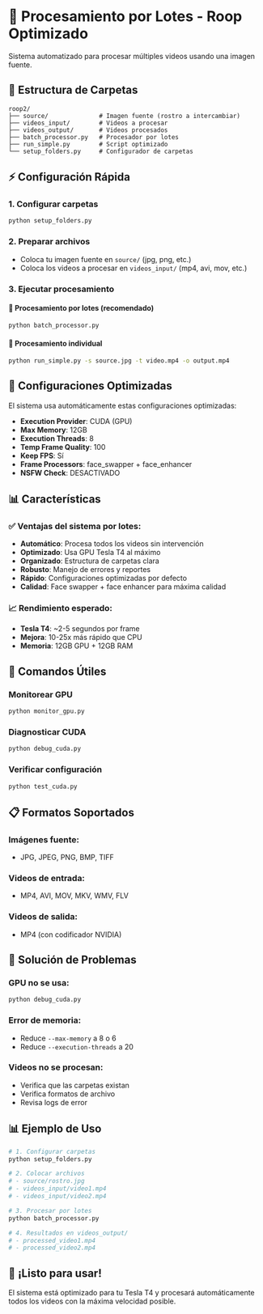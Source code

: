 # 🚀 Procesamiento por Lotes - Roop Optimizado

Sistema automatizado para procesar múltiples videos usando una imagen fuente.

## 📁 Estructura de Carpetas

```
roop2/
├── source/              # Imagen fuente (rostro a intercambiar)
├── videos_input/        # Videos a procesar
├── videos_output/       # Videos procesados
├── batch_processor.py   # Procesador por lotes
├── run_simple.py        # Script optimizado
└── setup_folders.py     # Configurador de carpetas
```

## ⚡ Configuración Rápida

### 1. Configurar carpetas
```bash
python setup_folders.py
```

### 2. Preparar archivos
- Coloca tu imagen fuente en `source/` (jpg, png, etc.)
- Coloca los videos a procesar en `videos_input/` (mp4, avi, mov, etc.)

### 3. Ejecutar procesamiento

#### 🚀 Procesamiento por lotes (recomendado)
```bash
python batch_processor.py
```

#### 🎯 Procesamiento individual
```bash
python run_simple.py -s source.jpg -t video.mp4 -o output.mp4
```

## 🎯 Configuraciones Optimizadas

El sistema usa automáticamente estas configuraciones optimizadas:

- **Execution Provider**: CUDA (GPU)
- **Max Memory**: 12GB
- **Execution Threads**: 8
- **Temp Frame Quality**: 100
- **Keep FPS**: Sí
- **Frame Processors**: face_swapper + face_enhancer
- **NSFW Check**: DESACTIVADO

## 📊 Características

### ✅ Ventajas del sistema por lotes:
- **Automático**: Procesa todos los videos sin intervención
- **Optimizado**: Usa GPU Tesla T4 al máximo
- **Organizado**: Estructura de carpetas clara
- **Robusto**: Manejo de errores y reportes
- **Rápido**: Configuraciones optimizadas por defecto
- **Calidad**: Face swapper + face enhancer para máxima calidad

### 📈 Rendimiento esperado:
- **Tesla T4**: ~2-5 segundos por frame
- **Mejora**: 10-25x más rápido que CPU
- **Memoria**: 12GB GPU + 12GB RAM

## 🔧 Comandos Útiles

### Monitorear GPU
```bash
python monitor_gpu.py
```

### Diagnosticar CUDA
```bash
python debug_cuda.py
```

### Verificar configuración
```bash
python test_cuda.py
```

## 📋 Formatos Soportados

### Imágenes fuente:
- JPG, JPEG, PNG, BMP, TIFF

### Videos de entrada:
- MP4, AVI, MOV, MKV, WMV, FLV

### Videos de salida:
- MP4 (con codificador NVIDIA)

## 🚨 Solución de Problemas

### GPU no se usa:
```bash
python debug_cuda.py
```

### Error de memoria:
- Reduce `--max-memory` a 8 o 6
- Reduce `--execution-threads` a 20

### Videos no se procesan:
- Verifica que las carpetas existan
- Verifica formatos de archivo
- Revisa logs de error

## 📊 Ejemplo de Uso

```bash
# 1. Configurar carpetas
python setup_folders.py

# 2. Colocar archivos
# - source/rostro.jpg
# - videos_input/video1.mp4
# - videos_input/video2.mp4

# 3. Procesar por lotes
python batch_processor.py

# 4. Resultados en videos_output/
# - processed_video1.mp4
# - processed_video2.mp4
```

## 🎉 ¡Listo para usar!

El sistema está optimizado para tu Tesla T4 y procesará automáticamente todos los videos con la máxima velocidad posible. 